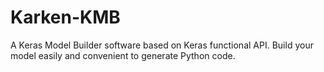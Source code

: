 # Karken-KMB
A Keras Model Builder software based on Keras functional API. Build your model easily and convenient to generate Python code.
